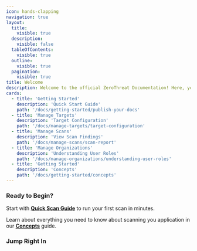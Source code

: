 ```yaml
---
icon: hands-clapping
navigation: true
layout:
  title:
    visible: true
  description:
    visible: false
  tableOfContents:
    visible: true
  outline:
    visible: true
  pagination:
    visible: true
title: Welcome
description: Welcome to the official ZeroThreat Documentation! Here, you'll find everything you need to utilize the full power of ZeroThreat's advanced security scanner. Our guide is designed for users of all experience levels, from newcomers to seasoned professionals.
cards:
  - title: 'Getting Started'
    description: 'Quick Start Guide'
    path: '/docs/getting-started/publish-your-docs'
  - title: 'Manage Targets'
    description: 'Target Configuration'
    path: '/docs/manage-targets/target-configuration'
  - title: 'Manage Scans'
    description: 'View Scan Findings'
    path: '/docs/manage-scans/scan-report'
  - title: 'Manage Organizations'
    description: 'Understanding User Roles'
    path: '/docs/manage-organizations/understanding-user-roles'
  - title: 'Getting Started'
    description: 'Concepts'
    path: '/docs/getting-started/concepts'
---
```


### Ready to Begin?

Start with [**Quick Scan Guide**](/docs/getting-started/publish-your-docs 'mention') to run your first scan in minutes.

Learn about everything you need to know about scanning you application in our [**Concepts**](/docs/getting-started/concepts 'mention') guide.

### Jump Right In

<HomePage />
